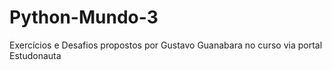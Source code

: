 # Python-Mundo-3
 Exercícios e Desafios propostos por Gustavo Guanabara no curso via portal Estudonauta

